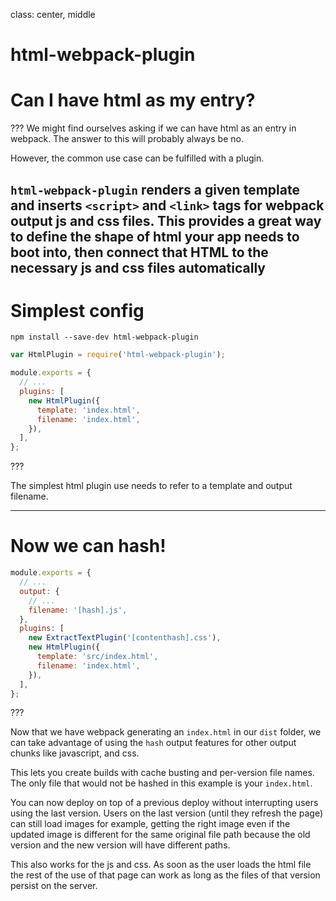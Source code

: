 class: center, middle
# html-webpack-plugin

# Can I have html as my entry?

???
We might find ourselves asking if we can have html as an entry in webpack. The answer to this will probably always be no.

However, the common use case can be fulfilled with a plugin.

`html-webpack-plugin` renders a given template and inserts `<script>` and `<link>` tags for webpack output js and css files. This provides a great way to define the shape of html your app needs to boot into, then connect that HTML to the necessary js and css files automatically
---

# Simplest config

```shell
npm install --save-dev html-webpack-plugin
```

```javascript
var HtmlPlugin = require('html-webpack-plugin');

module.exports = {
  // ...
  plugins: [
    new HtmlPlugin({
      template: 'index.html',
      filename: 'index.html',
    }),
  ],
};
```
???

The simplest html plugin use needs to refer to a template and output filename.

---

# Now we can hash!

```javascript
module.exports = {
  // ...
  output: {
    // ...
    filename: '[hash].js',
  },
  plugins: [
    new ExtractTextPlugin('[contenthash].css'),
    new HtmlPlugin({
      template: 'src/index.html',
      filename: 'index.html',
    }),
  ],
};
```

???

Now that we have webpack generating an `index.html` in our `dist` folder, we can take advantage of using the `hash` output features for other output chunks like javascript, and css.

This lets you create builds with cache busting and per-version file names. The only file that would not be hashed in this example is your `index.html`.

You can now deploy on top of a previous deploy without interrupting users using the last version. Users on the last version (until they refresh the page) can still load images for example, getting the right image even if the updated image is different for the same original file path because the old version and the new version will have different paths.

This also works for the js and css. As soon as the user loads the html file the rest of the use of that page can work as long as the files of that version persist on the server.
